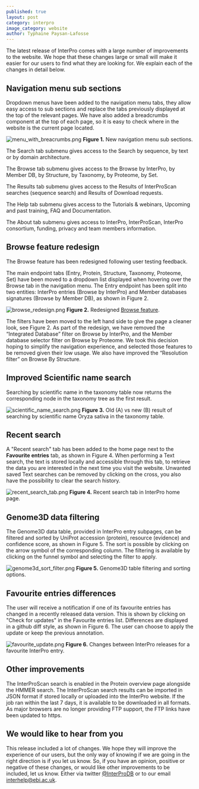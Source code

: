 ```yaml
---
published: true
layout: post
category: interpro
image_category: website
author: Typhaine Paysan-Lafosse
---
```

The latest release of InterPro comes with a large number of improvements to the website. We hope that these changes large or small will make it easier for our users to find what they are looking for. We explain each of the changes in detail below.

## Navigation menu sub sections

Dropdown menus have been added to the navigation menu tabs, they allow easy access to sub sections and replace the tabs previously displayed at the top of the relevant pages. We have also added a breadcrumbs component at the top of each page, so it is easy to check where in the website is the current page located.

![menu_with_breacrumbs.png]({{site.baseurl}}/assets/media/images/posts/menu_with_breacrumbs.png)
**Figure 1.** New navigation menu sub sections.

The Search tab submenu gives access to the Search by sequence, by text or by domain architecture.

The Browse tab submenu gives access to the Browse by InterPro, by Member DB, by Structure, by Taxonomy, by Proteome, by Set.

The Results tab submenu gives access to the Results of InterProScan searches (sequence search) and Results of Download requests.

The Help tab submenu gives access to the Tutorials & webinars, Upcoming and past training, FAQ and Documentation.

The About tab submenu gives access to InterPro, InterProScan, InterPro consortium, funding, privacy and team members information.

## Browse feature redesign
The Browse feature has been redesigned following user testing feedback.

The main endpoint tabs (Entry, Protein, Structure, Taxonomy, Proteome, Set) have been moved to a dropdown list displayed when hovering over the Browse tab in the navigation menu. The Entry endpoint has been split into two entities: InterPro entries (Browse by InterPro) and Member databases signatures (Browse by Member DB), as shown in Figure 2.

![browse_redesign.png]({{site.baseurl}}/assets/media/images/posts/browse_redesign.png)
**Figure 2.** Redesigned [Browse feature](https://www.ebi.ac.uk/interpro/entry/InterPro/#table).

The filters have been moved to the left hand side to give the page a cleaner look, see Figure 2.
As part of the redesign, we have removed the “Integrated Database” filter on Browse by InterPro, and the Member database selector filter on Browse by Proteome. We took this decision hoping to simplify the navigation experience, and selected those features to be removed given their low usage. We also have improved the “Resolution filter” on Browse By Structure.

## Improved Scientific name search
Searching by scientific name in the taxonomy table now returns the corresponding node in the taxonomy tree as the first result.

![scientific_name_search.png]({{site.baseurl}}/assets/media/images/posts/scientific_name_search.png)
**Figure 3.** Old (A) vs new (B) result of searching by scientific name Oryza sativa in the taxonomy table.

## Recent search
A "Recent search" tab has been added to the home page next to the **Favourite entries** tab, as shown in Figure 4. When performing a Text search, the text is stored locally and accessible through this tab, to retrieve the data you are interested in the next time you visit the website. Unwanted saved Text searches can be removed by clicking on the cross, you also have the possibility to clear the search history.

![recent_search_tab.png]({{site.baseurl}}/assets/media/images/posts/recent_search_tab.png)
**Figure 4.** Recent search tab in InterPro home page.

## Genome3D data filtering
The Genome3D data table, provided in InterPro entry subpages, can be filtered and sorted by UniProt accession (protein), resource (evidence) and confidence score, as shown in Figure 5. The sort is possible by clicking on the arrow symbol of the corresponding column. The filtering is available by clicking on the funnel symbol and selecting the filter to apply.

![genome3d_sort_filter.png]({{site.baseurl}}/assets/media/images/posts/genome3d_sort_filter.png)
**Figure 5.** Genome3D table filtering and sorting options.

## Favourite entries differences
The user will receive a notification if one of its favourite entries has changed in a recently released data version. This is shown by clicking on "Check for updates" in the Favourite entries list. Differences are displayed in a github diff style, as shown in Figure 6. The user can choose to apply the update or keep the previous annotation.

![favourite_update.png]({{site.baseurl}}/assets/media/images/posts/favourite_update.png)
**Figure 6.** Changes between InterPro releases for a favourite InterPro entry.

## Other improvements
The InterProScan search is enabled in the Protein overview page alongside the HMMER search.
The InterProScan search results can be imported in JSON format if stored locally or uploaded into the InterPro website. If the job ran within the last 7 days, it is available to be downloaded in all formats.
As major browsers are no longer providing FTP support, the FTP links have been updated to https.

## We would like to hear from you
This release included a lot of changes. We hope they will improve the experience of our users, but the only way of knowing if we are going in the right direction is if you let us know. So, if you have an opinion, positive or negative of these changes, or would like other improvements to be included, let us know. Either via twitter [@InterProDB](https://twitter.com/InterProDB) or to our email interhelp@ebi.ac.uk.
